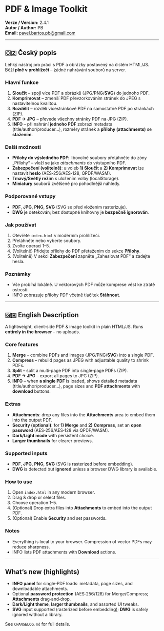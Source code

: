 # PDF & Image Toolkit

**Verze / Version:** 2.4.1  
**Autor / Author:** PB  
**Email:** pavel.bartos.pb@gmail.com

---

## 🇨🇿 Český popis

Lehký nástroj pro práci s PDF a obrázky postavený na čistém HTML/JS. Běží **plně v prohlížeči** – žádné nahrávání souborů na server.

### Hlavní funkce
1. **Sloučit** – spojí více PDF a obrázků (JPG/PNG/**SVG**) do jednoho PDF.  
2. **Komprimovat** – zmenší PDF převzorkováním stránek do JPEG s nastavitelnou kvalitou.  
3. **Rozdělit** – rozdělí vícestránkové PDF na samostatné PDF po stránkách (ZIP).  
4. **PDF → JPG** – převede všechny stránky PDF na JPG (ZIP).  
5. **INFO** – při nahrání **jednoho PDF** zobrazí metadata (title/author/producer…), rozměry stránek a **přílohy (attachments)** se **stažením**.

### Další možnosti
- **Přílohy do výsledného PDF**: libovolné soubory přetáhněte do zóny „Přílohy“ – vloží se jako *attachments* do výstupního PDF.  
- **Zabezpečení (volitelně)**: u voleb **1) Sloučit** a **2) Komprimovat** lze nastavit **heslo** (AES‑256/AES‑128; QPDF/WASM).  
- **Tmavý/Světlý režim** s uložením volby (localStorage).  
- **Miniatury** souborů zvětšené pro pohodlnější náhledy.  

### Podporované vstupy
- **PDF**, **JPG**, **PNG**, **SVG** (SVG se před vložením rasterizuje).  
- **DWG** je detekován; bez dostupné knihovny je **bezpečně ignorován**.

### Jak používat
1. Otevřete `index.html` v moderním prohlížeči.  
2. Přetáhněte nebo vyberte soubory.  
3. Zvolte operaci 1–5.  
4. (Volitelně) Přidejte přílohy do PDF přetažením do sekce **Přílohy**.  
5. (Volitelně) V sekci **Zabezpečení** zapněte „Zaheslovat PDF“ a zadejte hesla.

### Poznámky
- Vše probíhá lokálně. U vektorových PDF může komprese vést ke ztrátě ostrosti.  
- INFO zobrazuje přílohy PDF včetně tlačítek **Stáhnout**.

---

## 🇬🇧 English Description

A lightweight, client‑side PDF & image toolkit in plain HTML/JS. Runs **entirely in the browser** – no uploads.

### Core features
1. **Merge** – combine PDFs and images (JPG/PNG/**SVG**) into a single PDF.  
2. **Compress** – rebuild pages as JPEG with adjustable quality to shrink PDFs.  
3. **Split** – split a multi‑page PDF into single‑page PDFs (ZIP).  
4. **PDF → JPG** – export all pages to JPG (ZIP).  
5. **INFO** – when **a single PDF** is loaded, shows detailed metadata (title/author/producer…), page sizes and **PDF attachments** with **download** buttons.

### Extras
- **Attachments**: drop any files into the **Attachments** area to embed them into the output PDF.  
- **Security (optional)**: for **1) Merge** and **2) Compress**, set an **open password** (AES‑256/AES‑128 via QPDF/WASM).  
- **Dark/Light mode** with persistent choice.  
- **Larger thumbnails** for clearer previews.

### Supported inputs
- **PDF**, **JPG**, **PNG**, **SVG** (SVG is rasterized before embedding).  
- **DWG** is detected but **ignored** unless a browser DWG library is available.

### How to use
1. Open `index.html` in any modern browser.  
2. Drag & drop or select files.  
3. Choose operation 1–5.  
4. (Optional) Drop extra files into **Attachments** to embed into the output PDF.  
5. (Optional) Enable **Security** and set passwords.

### Notes
- Everything is local to your browser. Compression of vector PDFs may reduce sharpness.  
- INFO lists PDF attachments with **Download** actions.

---

## What’s new (highlights)
- **INFO panel** for single‑PDF loads: metadata, page sizes, and downloadable attachments.  
- Optional **password protection** (AES‑256/128) for Merge/Compress; **Attachments** drag‑and‑drop.  
- **Dark/Light theme**, **larger thumbnails**, and assorted UI tweaks.  
- **SVG** input supported (rasterized before embedding); **DWG** is safely ignored without a library.

See `CHANGELOG.md` for full details.
